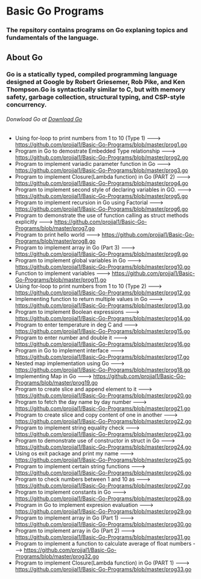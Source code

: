 # Basic Go Programs
### The repsitory contains programs on Go explaning topics and fundamentals of the language.
## About Go
### Go is a statically typed, compiled programming language designed at Google by Robert Griesemer, Rob Pike, and Ken Thompson.Go is syntactically similar to C, but with memory safety, garbage collection, structural typing, and CSP-style concurrency.
###### Donwload Go at <a href="https://golang.org/doc/install">Download Go</a>
* Using for-loop to print numbers from 1 to 10 (Type 1)
   --->    https://github.com/projjal1/Basic-Go-Programs/blob/master/prog1.go
* Program in Go to demostrate Embedded Type relationship
   --->    https://github.com/projjal1/Basic-Go-Programs/blob/master/prog2.go
* Program to implement variadic parameter function in Go
   --->    https://github.com/projjal1/Basic-Go-Programs/blob/master/prog3.go
* Program to implement Closure(Lambda function) in Go (PART 2)
   --->    https://github.com/projjal1/Basic-Go-Programs/blob/master/prog4.go
* Program to implement second style of declaring variables in GO.
   --->    https://github.com/projjal1/Basic-Go-Programs/blob/master/prog5.go
* Program to implement recursion in Go using Factorial
   --->    https://github.com/projjal1/Basic-Go-Programs/blob/master/prog6.go
* Program to demonstrate the use of function calling as struct methods explicitly
   --->    https://github.com/projjal1/Basic-Go-Programs/blob/master/prog7.go
* Program to print hello world
   --->    https://github.com/projjal1/Basic-Go-Programs/blob/master/prog8.go
* Program to implement array in Go (Part 3)
   --->    https://github.com/projjal1/Basic-Go-Programs/blob/master/prog9.go
* Program to implement global variables in Go
   --->    https://github.com/projjal1/Basic-Go-Programs/blob/master/prog10.go
* Function to implement variables
   --->    https://github.com/projjal1/Basic-Go-Programs/blob/master/prog11.go
* Using for-loop to print numbers from 1 to 10 (Type 2)
   --->    https://github.com/projjal1/Basic-Go-Programs/blob/master/prog12.go
* Implementing function to return multiple values in Go
   --->    https://github.com/projjal1/Basic-Go-Programs/blob/master/prog13.go
* Program to implement Boolean expressions 
   --->    https://github.com/projjal1/Basic-Go-Programs/blob/master/prog14.go
* Program to enter temperature in deg C and 
   --->    https://github.com/projjal1/Basic-Go-Programs/blob/master/prog15.go
* Program to enter number and double it 
   --->    https://github.com/projjal1/Basic-Go-Programs/blob/master/prog16.go
* Program in Go to implement interface 
   --->    https://github.com/projjal1/Basic-Go-Programs/blob/master/prog17.go
* Nested map implementation using Go
   --->    https://github.com/projjal1/Basic-Go-Programs/blob/master/prog18.go
* Implementing Map in Go
   --->    https://github.com/projjal1/Basic-Go-Programs/blob/master/prog19.go
* Program to create slice and append element to it 
   --->    https://github.com/projjal1/Basic-Go-Programs/blob/master/prog20.go
* Program to fetch the day name by day number
   --->    https://github.com/projjal1/Basic-Go-Programs/blob/master/prog21.go
* Program to create slice and copy content of one in another 
   --->    https://github.com/projjal1/Basic-Go-Programs/blob/master/prog22.go
* Program to implement string equality check
   --->    https://github.com/projjal1/Basic-Go-Programs/blob/master/prog23.go
* Program to demonstrate use of constructor in struct in Go
   --->    https://github.com/projjal1/Basic-Go-Programs/blob/master/prog24.go
* Using os exit package and print my name
   --->    https://github.com/projjal1/Basic-Go-Programs/blob/master/prog25.go
* Program to implement certain string functions
   --->    https://github.com/projjal1/Basic-Go-Programs/blob/master/prog26.go
* Program to check numbers between 1 and 10 as 
   --->    https://github.com/projjal1/Basic-Go-Programs/blob/master/prog27.go
* Program to implement constants in Go
   --->    https://github.com/projjal1/Basic-Go-Programs/blob/master/prog28.go
* Program in Go to implement expresion evaluation 
   --->    https://github.com/projjal1/Basic-Go-Programs/blob/master/prog29.go
* Program to implement array in Go (Part 1)
   --->    https://github.com/projjal1/Basic-Go-Programs/blob/master/prog30.go
* Program to implement array in Go (Part 2)
   --->    https://github.com/projjal1/Basic-Go-Programs/blob/master/prog31.go
* Program to implement a function to calculate average of float numbers
   --->    https://github.com/projjal1/Basic-Go-Programs/blob/master/prog32.go
* Program to implement Closure(Lambda function) in Go (PART 1)
   --->    https://github.com/projjal1/Basic-Go-Programs/blob/master/prog33.go
